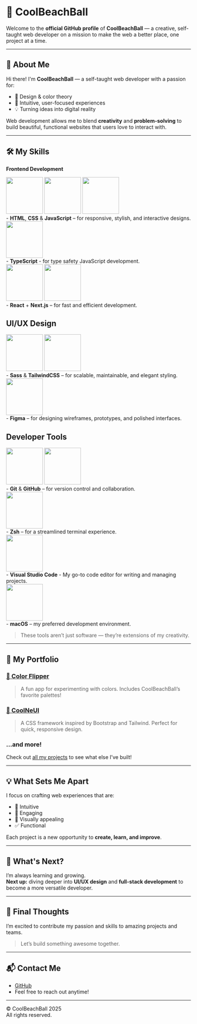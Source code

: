 # 🌊 CoolBeachBall

Welcome to the **official GitHub profile** of **CoolBeachBall** — a creative, self-taught web developer on a mission to make the web a better place, one project at a time.

---

## 🌟 About Me

Hi there! I'm **CoolBeachBall** — a self-taught web developer with a passion for:

- 🎨 Design & color theory  
- 🧠 Intuitive, user-focused experiences  
- 💡 Turning ideas into digital reality

Web development allows me to blend **creativity** and **problem-solving** to build beautiful, functional websites that users love to interact with.

---

## 🛠️ My Skills

**Frontend Development** 
<div>
    <img src="https://cdn.jsdelivr.net/gh/devicons/devicon@latest/icons/html5/html5-original.svg" width="100" />
    <img src="https://cdn.jsdelivr.net/gh/devicons/devicon@latest/icons/css3/css3-original.svg" width="100" />
    <img src="https://cdn.jsdelivr.net/gh/devicons/devicon@latest/icons/javascript/javascript-original.svg" width="100" />
</div>
- <b>HTML</b>, <b>CSS</b> & <b>JavaScript</b> – for responsive, stylish, and interactive designs.

<div>
    <img src="https://cdn.jsdelivr.net/gh/devicons/devicon@latest/icons/typescript/typescript-original.svg" width="100" />
</div>
- <b>TypeScript</b> - for type safety JavaScript development.

<div>
    <img src="https://cdn.jsdelivr.net/gh/devicons/devicon@latest/icons/react/react-original.svg" width="100" /> 
    <img src="https://cdn.jsdelivr.net/gh/devicons/devicon@latest/icons/nextjs/nextjs-original.svg" width="100" /> 
</div>
- <b>React</b> + <b>Next.js</b> – for fast and efficient development.

## UI/UX Design 

<div>
    <img src="https://cdn.jsdelivr.net/gh/devicons/devicon@latest/icons/sass/sass-original.svg" width="100" />
    <img src="https://cdn.jsdelivr.net/gh/devicons/devicon@latest/icons/tailwindcss/tailwindcss-original.svg" width="100" />  
</div>
- <b>Sass</b> & <b>TailwindCSS</b> – for scalable, maintainable, and elegant styling.

<div>
    <img src="https://cdn.jsdelivr.net/gh/devicons/devicon@latest/icons/figma/figma-original.svg" width="100" />
</div>
- <b>Figma</b> – for designing wireframes, prototypes, and polished interfaces. 

## Developer Tools  
<div>
    <img src="https://cdn.jsdelivr.net/gh/devicons/devicon@latest/icons/git/git-original.svg" width="100" />
    <img src="https://cdn.jsdelivr.net/gh/devicons/devicon@latest/icons/github/github-original.svg" width="100" />
</div>
- <b>Git</b> & <b>GitHub</b> – for version control and collaboration.

<div>
    <img src="https://cdn.jsdelivr.net/gh/devicons/devicon@latest/icons/ohmyzsh/ohmyzsh-original.svg" width="100" />
</div>
- <b>Zsh</b> – for a streamlined terminal experience.

<div>
    <img src="https://cdn.jsdelivr.net/gh/devicons/devicon@latest/icons/vscode/vscode-original.svg" width="100" />
</div>
- <b>Visual Studio Code</b> - My go-to code editor for writing and managing projects.

<div>
    <img src="https://cdn.jsdelivr.net/gh/devicons/devicon@latest/icons/apple/apple-original.svg" width="100" />
</div>
- <b>macOS</b> – my preferred development environment.

> These tools aren’t just software — they’re extensions of my creativity.

---

## 🎨 My Portfolio

### [🎯 Color Flipper](#)
> A fun app for experimenting with colors. Includes CoolBeachBall’s favorite palettes!

### [🎨 CoolNeUI](#)
> A CSS framework inspired by Bootstrap and Tailwind. Perfect for quick, responsive design.

### ...and more!
Check out [all my projects](#) to see what else I’ve built!

---

## 💡 What Sets Me Apart

I focus on crafting web experiences that are:

- 🔄 Intuitive  
- 🧩 Engaging  
- 🤩 Visually appealing  
- ✅ Functional

Each project is a new opportunity to **create, learn, and improve**.

---

## 🔮 What's Next?

I’m always learning and growing.  
**Next up:** diving deeper into **UI/UX design** and **full-stack development** to become a more versatile developer.

---

## 💬 Final Thoughts

I’m excited to contribute my passion and skills to amazing projects and teams.

> Let’s build something awesome together.  

---

## 📬 Contact Me

- [GitHub](https://github.com/CoolBeachBall)    
- Feel free to reach out anytime!

---

© CoolBeachBall 2025  
All rights reserved.
